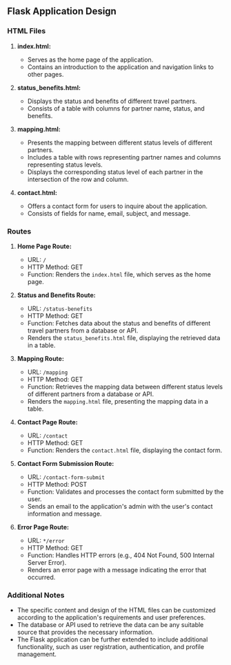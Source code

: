 ## Flask Application Design

### HTML Files

1. **index.html:**
   - Serves as the home page of the application.
   - Contains an introduction to the application and navigation links to other pages.

2. **status_benefits.html:**
   - Displays the status and benefits of different travel partners.
   - Consists of a table with columns for partner name, status, and benefits.

3. **mapping.html:**
   - Presents the mapping between different status levels of different partners.
   - Includes a table with rows representing partner names and columns representing status levels.
   - Displays the corresponding status level of each partner in the intersection of the row and column.

4. **contact.html:**
   - Offers a contact form for users to inquire about the application.
   - Consists of fields for name, email, subject, and message.

### Routes

1. **Home Page Route:**
   - URL: `/`
   - HTTP Method: GET
   - Function: Renders the `index.html` file, which serves as the home page.

2. **Status and Benefits Route:**
   - URL: `/status-benefits`
   - HTTP Method: GET
   - Function: Fetches data about the status and benefits of different travel partners from a database or API.
   - Renders the `status_benefits.html` file, displaying the retrieved data in a table.

3. **Mapping Route:**
   - URL: `/mapping`
   - HTTP Method: GET
   - Function: Retrieves the mapping data between different status levels of different partners from a database or API.
   - Renders the `mapping.html` file, presenting the mapping data in a table.

4. **Contact Page Route:**
   - URL: `/contact`
   - HTTP Method: GET
   - Function: Renders the `contact.html` file, displaying the contact form.

5. **Contact Form Submission Route:**
   - URL: `/contact-form-submit`
   - HTTP Method: POST
   - Function: Validates and processes the contact form submitted by the user.
   - Sends an email to the application's admin with the user's contact information and message.

6. **Error Page Route:**
   - URL: `*/error`
   - HTTP Method: GET
   - Function: Handles HTTP errors (e.g., 404 Not Found, 500 Internal Server Error).
   - Renders an error page with a message indicating the error that occurred.

### Additional Notes

- The specific content and design of the HTML files can be customized according to the application's requirements and user preferences.
- The database or API used to retrieve the data can be any suitable source that provides the necessary information.
- The Flask application can be further extended to include additional functionality, such as user registration, authentication, and profile management.